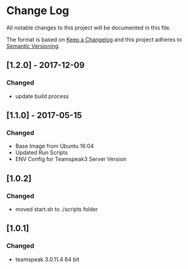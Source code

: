 # Change Log
All notable changes to this project will be documented in this file.

The format is based on [Keep a Changelog](http://keepachangelog.com/)
and this project adheres to [Semantic Versioning](http://semver.org/).


## [1.2.0] - 2017-12-09
### Changed
- update build process


## [1.1.0] - 2017-05-15
### Changed
- Base Image from Ubuntu 16:04
- Updated Run Scripts
- ENV Config for Teamspeak3 Server Version


## [1.0.2]
### Changed
- moved start.sh to ./scripts folder


## [1.0.1]
### Changed
- teamspeak 3.0.11.4 64 bit